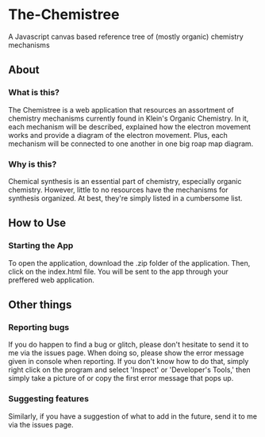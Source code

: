 # The-Chemistree
A Javascript canvas based reference tree of (mostly organic) chemistry mechanisms
## About
### What is this?
The Chemistree is a web application that resources an assortment of chemistry mechanisms currently found in Klein's Organic Chemistry. In it, each mechanism will be described, explained how the electron movement works and provide a diagram of the electron movement. Plus, each mechanism will be connected to one another in one big roap map diagram.
### Why is this?
Chemical synthesis is an essential part of chemistry, especially organic chemistry. However, little to no resources have the mechanisms for synthesis organized. At best, they're simply listed in a cumbersome list.
## How to Use
### Starting the App
To open the application, download the .zip folder of the application. Then, click on the index.html file. You will be sent to the app through your preffered web application.
## Other things
### Reporting bugs
If you do happen to find a bug or glitch, please don't hesitate to send it to me via the issues page. When doing so, please show the error message given in console when reporting. If you don't know how to do that, simply right click on the program and select 'Inspect' or 'Developer's Tools,' then simply take a picture of or copy the first error message that pops up.
### Suggesting features
Similarly, if you have a suggestion of what to add in the future, send it to me via the issues page.
